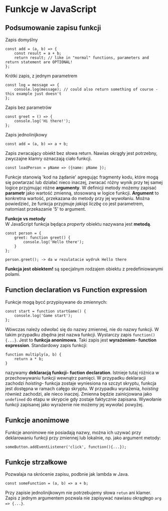 # Funkcje w JavaScript

## Podsumowanie zapisu funkcji
Zapis domyślny
```
const add = (a, b) => {
    const result = a + b;
    return result; // like in "normal" functions, parameters and return statement are OPTIONAL!
};
```

Krótki zapis, z jednym parametrem
```
const log = message => {
    console.log(message); // could also return something of course - this example just doesn't
};
```

Zapis bez parametrów
```
const greet = () => {
    console.log('Hi there!');
};
```

Zapis jednolinijkowy
```
const add = (a, b) => a + b;
```

Zapis zwracający obiekt bez słowa return. Nawias okrągły jest potrzebny, zwyczajne klamry oznaczają ciało funkcji.
```
const loadPerson = pName => ({name: pName });
```




Funkcje stanowią 'kod na żądanie' agregując fragmenty kodu, które mogą się powtarzać lub działać nieco inaczej, zwracać różny wynik przy tej samej logice przyjmując różne **argumenty**. W definicji metody możemy zapisać **parametr** jako wartość zmienną, stosowaną w logice funkcji. **Argument** to konkretna wartość, przekazana do metody przy jej wywołaniu. Można powiedzieć, że funkcja przyjmuje *jakiąś liczbę* co jest parametrem, natomiast przekazanie '5' to argument.  

**Funkcje vs metody**  
W JavaScript funkcja będąca _property_ obiektu nazywana jest **metodą**.  
```
const person = {
    greet: function greet() {
        console.log('Hello there');
    }
};

person.greet(); -> da w rezulatacie wydruk Hello there
```

**Funkcja jest obiektem!** są specjalnym rodzajem obiektu z predefiniowanymi polami.  

## Function declaration vs Function expression
  
Funkcje mogą bycć przypisywane do zmiennych:
```
const start = function startGame() {
    console.log('Game start');
};
```
Wówczas należy odwołać się do nazwy zmiennej, nie do nazwy funkcji. W takim przypadku zbędna jest nazwa funkcji. Wystarczy zapis `function() {...}`. Jest to **funkcja anonimowa**. Taki zapis jest **wyrażeniem- function expression**. Standardowy zapis funkcji:
```
function multiply(a, b) {
    return a * b;
}
```
nazywamy **deklaracją funkcji- fuction declaration**. Istnieje tutaj różnica w przechowywaniu funkcji wewnątrz pamięci. W przypadku deklaracji zachodzi _hoisting_- funkcja zostaje wyniesiona na szczyt skryptu, funkcja jest dostępna w ramach całęgo skryptu. W przypadku wyrażenia, _hoisting_ również zachodzi, ale nieco inaczej. Zmienna będzie zainicjowana jako `undefined` do etapu w skrypcie gdy zostaje faktycznie zapisana. Wywołanie funkcji zapisanej jako wyrażenie nie możemy jej wywołać powyżej. 

## Funkcje anonimowe
Funkcje anonimowe nie posiadają nazwy, można ich uzywać przy deklarowaniu funkcji przy zmiennej lub lokalnie, np. jako argument metody:
```
someButton.addEventListener('click', function(){...});
```

## Funkcje strzałkowe
Pozwalaja na skrócenie zapisu, podbnie jak lambda w Java.
```
const someFunction = (a, b) => a + b;
```

Przy zapisie jednolinijkowym nie potrzebujemy słowa `retun` ani klamer. Zapis z jednym argumentem pozwala nie zapisywać nawiasu okrągłego `arg => {...}`.
